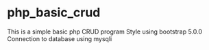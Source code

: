# php_basic_crud

This is a simple basic php CRUD program
Style using bootstrap 5.0.0
Connection to database using mysqli
